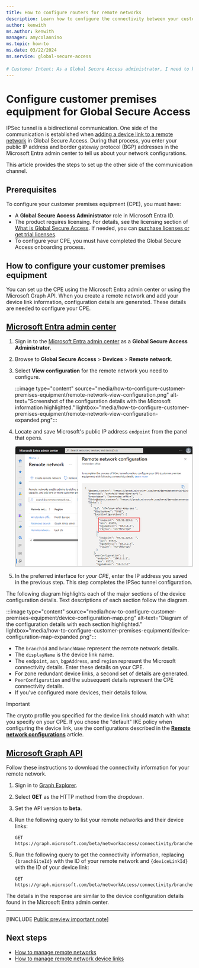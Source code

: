 ```yaml
---
title: How to configure routers for remote networks
description: Learn how to configure the connectivity between your customer premises equipment and the Global Secure Access network.
author: kenwith
ms.author: kenwith
manager: amycolannino
ms.topic: how-to
ms.date: 03/22/2024
ms.service: global-secure-access

# Customer Intent: As a Global Secure Access administrator, I need to know how to configure the connection between my customer premises equipment and Microsoft's network so that I can create a tunnel from my remote network to the Global Secure Access network.
---
```

# Configure customer premises equipment for Global Secure Access

IPSec tunnel is a bidirectional communication. One side of the communication is established when [adding a device link to a remote network](how-to-manage-remote-network-device-links.md) in Global Secure Access. During that process, you enter your public IP address and border gateway protocol (BGP) addresses in the Microsoft Entra admin center to tell us about your network configurations.

This article provides the steps to set up the other side of the communication channel.

## Prerequisites

To configure your customer premises equipment (CPE), you must have:

- A **Global Secure Access Administrator** role in Microsoft Entra ID.
- The product requires licensing. For details, see the licensing section of [What is Global Secure Access](overview-what-is-global-secure-access.md). If needed, you can [purchase licenses or get trial licenses](https://aka.ms/azureadlicense).
- To configure your CPE, you must have completed the Global Secure Access onboarding process.

## How to configure your customer premises equipment

You can set up the CPE using the Microsoft Entra admin center or using the Microsoft Graph API. When you create a remote network and add your device link information, configuration details are generated. These details are needed to configure your CPE.

## [Microsoft Entra admin center](#tab/microsoft-entra-admin-center)

1. Sign in to the [Microsoft Entra admin center](https://entra.microsoft.com) as a **Global Secure Access Administrator**.
1. Browse to **Global Secure Access** > **Devices** > **Remote network**.
1. Select **View configuration** for the remote network you need to configure.

    :::image type="content" source="media/how-to-configure-customer-premises-equipment/remote-network-view-configuration.png" alt-text="Screenshot of the configuration details with the Microsoft information highlighted." lightbox="media/how-to-configure-customer-premises-equipment/remote-network-view-configuration-expanded.png":::

1. Locate and save Microsoft's public IP address `endpoint` from the panel that opens.

    ![Screenshot of the view configuration details panel.](media/how-to-configure-customer-premises-equipment/view-configuration-details-panel.png)

1. In the preferred interface for *your CPE*, enter the IP address you saved in the previous step. This step completes the IPSec tunnel configuration.

The following diagram highlights each of the major sections of the device configuration details. Text descriptions of each section follow the diagram. 

:::image type="content" source="media/how-to-configure-customer-premises-equipment/device-configuration-map.png" alt-text="Diagram of the configuration details with each section highlighted." lightbox="media/how-to-configure-customer-premises-equipment/device-configuration-map-expanded.png":::

- The `branchId` and `branchName` represent the remote network details.
- The `displayName` is the device link name.
- The `endpoint`, `asn`, `bgpAddress`, and `region` represent the Microsoft connectivity details. Enter these details on your CPE.
- For zone redundant device links, a second set of details are generated.
- `PeerConfiguration` and the subsequent details represent the CPE connectivity details. 
- If you've configured more devices, their details follow.
 
> [!IMPORTANT]
>The crypto profile you specified for the device link should match with what you specify on your CPE. If you chose the "default" IKE policy when configuring the device link, use the configurations described in the **[Remote network configurations](reference-remote-network-configurations.md)** article.

## [Microsoft Graph API](#tab/microsoft-graph-api)

Follow these instructions to download the connectivity information for your remote network. 

1. Sign in to [Graph Explorer](https://aka.ms/ge).
1. Select **GET** as the HTTP method from the dropdown.
1. Set the API version to **beta**.
1. Run the following query to list your remote networks and their device links:

    ``` http
    GET https://graph.microsoft.com/beta/networkaccess/connectivity/branches
    ```
1. Run the following query to get the connectivity information, replacing `{branchSiteId}` with the ID of your remote network and `{deviceLinkId}` with the ID of your device link:

    ``` http
    GET https://graph.microsoft.com/beta/networkAccess/connectivity/branches/{branchSiteId}/deviceLinks/{deviceLinkId}
    ```

The details in the response are similar to the device configuration details found in the Microsoft Entra admin center. 

---

[!INCLUDE [Public preview important note](./includes/public-preview-important-note.md)]

## Next steps

- [How to manage remote networks](how-to-manage-remote-networks.md)
- [How to manage remote network device links](how-to-manage-remote-network-device-links.md)
